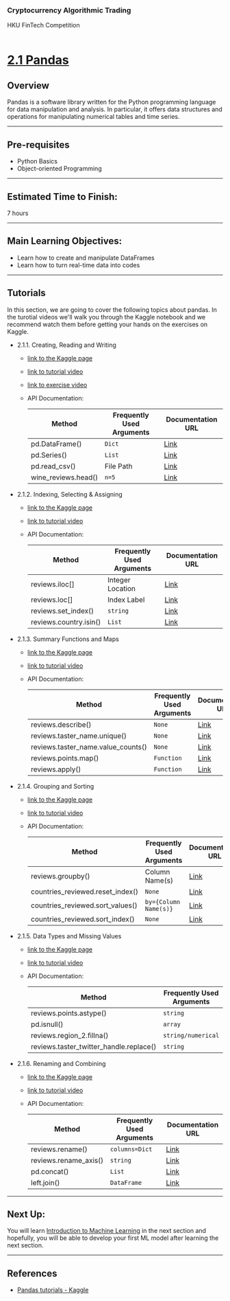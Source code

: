 ### Cryptocurrency Algorithmic Trading
HKU FinTech Competition
<br><br>

# <ins> 2.1 Pandas <ins/>

## Overview
Pandas is a software library written for the Python programming language for data manipulation and analysis. In particular, it offers data structures and operations for manipulating numerical tables and time series.

---

## Pre-requisites
- Python Basics
- Object-oriented Programming

---
## Estimated Time to Finish:
7 hours

---
## Main Learning Objectives:
- Learn how to create and manipulate DataFrames
- Learn how to turn real-time data into codes

---
## Tutorials

In this section, we are going to cover the following topics about pandas. In the turotial videos we'll walk you through the Kaggle notebook and we recommend watch them before getting your hands on the exercises on Kaggle.

- 2.1.1. Creating, Reading and Writing

    * [link to the Kaggle page](https://www.kaggle.com/residentmario/creating-reading-and-writing)
    * [link to tutorial video](https://drive.google.com/file/d/1DgCUsq_iVxM4aUQbodeN6-yVY6ealGnG/view?usp=sharing)
    * [link to exercise video](https://drive.google.com/file/d/1XdjB16L6rLoH3HTK6dCwaL_5jjohhGPL/view?usp=sharing)
    * API Documentation:

        | Method      | Frequently Used Arguments         |Documentation URL         |
        | ----------- | ----------- |----------- |
        | pd.DataFrame()      | ```Dict```       | [Link](<https://pandas.pydata.org/docs/reference/api/pandas.DataFrame.html>)           |
        | pd.Series()   | ```List```        |[Link](<https://pandas.pydata.org/pandas-docs/stable/reference/api/pandas.Series.html>)            |
        |pd.read_csv()| File Path| [Link](<https://pandas.pydata.org/pandas-docs/stable/reference/api/pandas.read_csv.html>)|
        |wine_reviews.head()|```n=5```|[Link](<https://pandas.pydata.org/docs/reference/api/pandas.DataFrame.head.html>)|

- 2.1.2. Indexing, Selecting & Assigning

    * [link to the Kaggle page](https://www.kaggle.com/residentmario/indexing-selecting-assigning)
    * [link to tutorial video](https://drive.google.com/file/d/1GSH6qtspbM_wdKuBl6T1iMX5CaB9LXVG/view?usp=sharing)
    * API Documentation:

        | Method      | Frequently Used Arguments         |Documentation URL         |
        | ----------- | ----------- |----------- |
        |reviews.iloc[]|Integer Location|[Link](<https://pandas.pydata.org/pandas-docs/stable/reference/api/pandas.DataFrame.iloc.html>)|
        |reviews.loc[]|Index Label|[Link](<https://pandas.pydata.org/docs/reference/api/pandas.DataFrame.loc.html>)|
        |reviews.set_index()|```string```|[Link](<https://pandas.pydata.org/docs/reference/api/pandas.DataFrame.set_index.html>)|
        |reviews.country.isin()|```List```|[Link](<https://pandas.pydata.org/pandas-docs/stable/reference/api/pandas.Series.isin.html>)|

- 2.1.3. Summary Functions and Maps

    * [link to the Kaggle page](https://www.kaggle.com/residentmario/summary-functions-and-maps)
    * [link to tutorial video](https://drive.google.com/file/d/1EJZ6q2f9qkvnjV1TraRvNdxRZmTdxyW1/view?usp=sharing)
    * API Documentation:

        | Method      | Frequently Used Arguments         |Documentation URL         |
        | ----------- | ----------- |----------- |
        |reviews.describe()|```None```|[Link](<https://pandas.pydata.org/docs/reference/api/pandas.DataFrame.describe.html>)|
        |reviews.taster_name.unique()|```None```|[Link](<https://pandas.pydata.org/docs/reference/api/pandas.unique.html>)|
        |reviews.taster_name.value_counts()|```None```|[Link](<https://pandas.pydata.org/docs/reference/api/pandas.Series.value_counts.html>)|
        |reviews.points.map()|```Function```|[Link](<https://pandas.pydata.org/pandas-docs/stable/reference/api/pandas.Series.map.html>)|
        |reviews.apply()|```Function```|[Link](<https://pandas.pydata.org/docs/reference/api/pandas.DataFrame.apply.html>)|

- 2.1.4. Grouping and Sorting

    * [link to the Kaggle page](https://www.kaggle.com/residentmario/grouping-and-sorting)
    * [link to tutorial video](https://drive.google.com/file/d/1Ln7nUAGJkBLwPaBa0tK5QXTOBB2IHF2T/view?usp=sharing)
    * API Documentation:

        | Method      | Frequently Used Arguments         |Documentation URL         |
        | ----------- | ----------- |----------- |
        |reviews.groupby()|Column Name(s)|[Link](<https://pandas.pydata.org/pandas-docs/stable/reference/api/pandas.DataFrame.groupby.html>)|
        |countries_reviewed.reset_index()|```None```|[Link](<https://pandas.pydata.org/pandas-docs/stable/reference/api/pandas.DataFrame.reset_index.html>)|
        |countries_reviewed.sort_values()|```by={Column Name(s)}```|[Link](<https://pandas.pydata.org/docs/reference/api/pandas.DataFrame.sort_values.html>)|
        |countries_reviewed.sort_index()|```None```|[Link](<https://pandas.pydata.org/docs/reference/api/pandas.DataFrame.sort_index.html>)|

- 2.1.5. Data Types and Missing Values

    * [link to the Kaggle page](https://www.kaggle.com/residentmario/data-types-and-missing-values)
    * [link to tutorial video](https://drive.google.com/file/d/1qX3LLcNkND9g5lPIZAZqwpyW4SX41q7H/view?usp=sharing)
    * API Documentation:

        | Method      | Frequently Used Arguments         |Documentation URL         |
        | ----------- | ----------- |----------- |
        |reviews.points.astype()|```string```|[Link](<https://pandas.pydata.org/docs/reference/api/pandas.DataFrame.astype.html>)|
        |pd.isnull()|```array```|[Link](<https://pandas.pydata.org/docs/reference/api/pandas.isnull.html>)|
        |reviews.region_2.fillna()|```string/numerical```|[Link](<https://pandas.pydata.org/pandas-docs/stable/reference/api/pandas.DataFrame.fillna.html>)|
        |reviews.taster_twitter_handle.replace()|```string```|[Link](<https://pandas.pydata.org/docs/reference/api/pandas.DataFrame.replace.html>)|

- 2.1.6. Renaming and Combining

    * [link to the Kaggle page](https://www.kaggle.com/residentmario/renaming-and-combining)
    * [link to tutorial video](https://drive.google.com/file/d/1ifNP8mXLPBrMARDhShwmyLV8UaZjARav/view?usp=sharing)
    * API Documentation:

        | Method      | Frequently Used Arguments         |Documentation URL         |
        | ----------- | ----------- |----------- |
        |reviews.rename()|```columns=Dict```|[Link](<https://pandas.pydata.org/pandas-docs/stable/reference/api/pandas.DataFrame.rename.html>)|
        |reviews.rename_axis()|```string```|[Link](<https://pandas.pydata.org/docs/reference/api/pandas.DataFrame.rename_axis.html>)|
        |pd.concat()|```List```|[Link](<https://pandas.pydata.org/docs/reference/api/pandas.concat.html>)|
        |left.join()|```DataFrame```|[Link](<https://pandas.pydata.org/docs/reference/api/pandas.DataFrame.join.html>)|

---
## Next Up:

You will learn [Introduction to Machine Learning](<./Module 2.2 Introduction to Machine Learning.md>) in the next section and hopefully, you will be able to develop your first ML model after learning the next section.

---
## References

- [Pandas tutorials - Kaggle](https://www.kaggle.com/learn/pandas)
